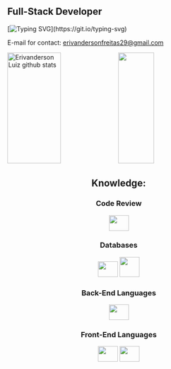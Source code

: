 ## Full-Stack Developer

[![Typing SVG](https://readme-typing-svg.herokuapp.com?font=Fira+Code&weight=700&duration=3500&pause=500&width=435&lines=Olá%2C+Mundo!!;Meu+Nome+é+erivanderson+luiz.)](https://git.io/typing-svg)

E-mail for contact: erivandersonfreitas29@gmail.com


<div>
  <img width="49%" height="250px" src="https://github-readme-stats.vercel.app/api?username=erivandersonluiz&show_icons=true&count_private=true&theme=tokyonight" alt="Erivanderson Luiz github stats" /> 
  <img width="40%" height="250px" src="https://github-readme-stats.vercel.app/api/top-langs/?username=erivandersonluiz&theme=tokyonight" />
</div>

<h2 align="center">Knowledge: </h2>

<h3 align="center">Code Review</h3>
<div align="center">
  <img height="35" width="45" src="https://cdn.jsdelivr.net/gh/devicons/devicon/icons/git/git-original.svg" />
</div>

<h3 align="center"> Databases</h3>
<div align="center">
  <img height="35" width="45" src="https://cdn.jsdelivr.net/gh/devicons/devicon/icons/mysql/mysql-original.svg" />
  <img height="45" width="45" src="https://cdn.jsdelivr.net/gh/devicons/devicon/icons/postgresql/postgresql-plain.svg" />
     
</div>

<h3 align="center">Back-End Languages</h3>
<div align="center">
  <img height="35" width="45" src="https://cdn.jsdelivr.net/gh/devicons/devicon/icons/python/python-original.svg" />
</div>

<h3 align="center">Front-End Languages</h3>
<div align="center">
  <img height="35" width="45" src="https://cdn.jsdelivr.net/gh/devicons/devicon/icons/html5/html5-original.svg" />
  <img height="35" width="45" src="https://cdn.jsdelivr.net/gh/devicons/devicon/icons/css3/css3-original.svg" />

</div>

##

  <div>
</div>
